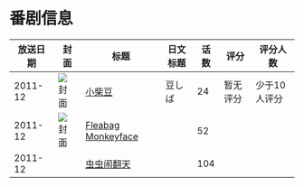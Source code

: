# 番剧信息

|放送日期|封面|标题|日文标题|话数|评分|评分人数|
|---|---|---|---|---|---|---|
|2011-12|![封面](https://lain.bgm.tv/pic/cover/c/4e/92/147604_QpZkk.jpg)|[小柴豆](https://bangumi.tv/subject/147604)|豆しば|24|暂无评分|少于10人评分|
|2011-12|![封面](https://lain.bgm.tv/pic/cover/c/b9/14/436687_0LOxZ.jpg)|[Fleabag Monkeyface](https://bangumi.tv/subject/436687)||52|||
|2011-12||[虫虫闹翻天](https://bangumi.tv/subject/438231)||104|||
